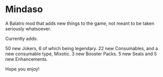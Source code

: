 # Mindaso
A Balatro mod that adds new things to the game, not meant to be taken seriously whatsoever.

Currently adds:

50 new Jokers, 6 of which being legendary.
22 new Consumables, and a new consumable type, Mixotic.
3 new Booster Packs.
5 new Seals
and 5 new Enhancements.

Hope you enjoy!
